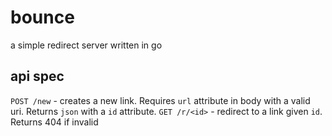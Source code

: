 # bounce

a simple redirect server written in go

## api spec

`POST /new` - creates a new link. Requires `url` attribute in body with a valid uri. Returns `json` with a `id` attribute.
`GET /r/<id>` - redirect to a link given `id`. Returns 404 if invalid
